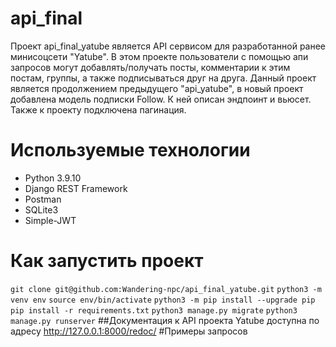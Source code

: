 # api_final
Проект api_final_yatube является API сервисом для разработанной ранее минисоцсети "Yatube". В этом проекте пользователи с помощью апи запросов могут добавлять/получать посты, комментарии к этим постам, группы, а также подписываться друг на друга. Данный проект является продолжением предыдущего "api_yatube",  в новый проект добавлена модель подписки Follow. К ней описан эндпоинт и вьюсет. Также к проекту подключена пагинация.
# Используемые технологии
+ Python 3.9.10
+ Django REST Framework
+ Postman
+ SQLite3
+ Simple-JWT
# Как запустить проект
`git clone git@github.com:Wandering-npc/api_final_yatube.git`
`python3 -m venv env`
`source env/bin/activate`
`python3 -m pip install --upgrade pip`
`pip install -r requirements.txt`
`python3 manage.py migrate`
`python3 manage.py runserver`
##Документация к API проекта Yatube доступна по адресу http://127.0.0.1:8000/redoc/
#Примеры запросов
